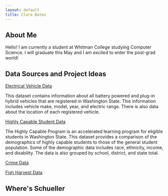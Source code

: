 ```yaml
---
layout: default
title: Clara Bates
---
```


## About Me
<div id="about-me"></div>

Hello! I am currently a student at Whitman College studying Computer Science. I will graduate this May and I am excited to enter the post-grad world!


## Data Sources and Project Ideas
<div id="data-sources"></div>

[Electrical Vehicle Data](https://catalog.data.gov/dataset/electric-vehicle-population-data)

This dataset contains information about all battery powered and plug-in hybrid vehicles that are registered in Washington State. This information includes vehicle make, model, year, and electric range. There is also data about the location of each registered vehicle.

[Highly Capable Student Data](https://catalog.data.gov/dataset/2024-school-year-highly-capable-data)

The Highly Capable Program is an accelerated learning program for eligible students in Washington State. This dataset provides a comparison of the demographics of highly capable students to those of the general student population. Some of the demographic data includes race, ethnicity, income, and disability. The data is also grouped by school, district, and state total.

[Crime Data](https://catalog.data.gov/dataset/washington-state-uniform-crime-reporting-summary-reporting-system)



[Fish Harvest Data](https://catalog.data.gov/dataset/washington-anadromous-fish-harvest-data-1974-2012)

## Where's Schueller
<div id="wheres-schueller"></div>
